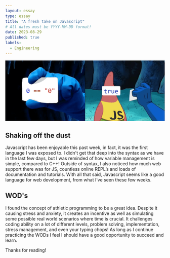 ```yaml
---
layout: essay
type: essay
title: "A fresh take on Javascript"
# All dates must be YYYY-MM-DD format!
date: 2023-08-29
published: true
labels:
  - Engineering
---
```


<img width="1000px" class="rounded float-start pe-4" src="../img/difficulty/e10abanner.png">

## Shaking off the dust

Javascript has been enjoyable this past week, in fact,  it was the first language I was exposed to. I didn't get that deep into the syntax as we have in the last few days, but I was reminded of how variable management is simple, compared to C++! Outside of syntax, I also noticed how much web support there was for JS, countless online REPL’s and loads of documentation and tutorials. With all that said, Javascript seems like a good language for web development, from what I’ve seen these few weeks.  

## WOD's
I found the concept of athletic programming to be a great idea. Despite it causing stress and anxiety, it creates an incentive as well as simulating some possible real world scenarios where time is crucial. It challenges coding ability on a lot of different levels, problem solving, implementation, stress management, and even your typing chops! As long as I continue practicing the WODs I feel I should have a good opportunity to succeed and learn. 


Thanks for reading!

